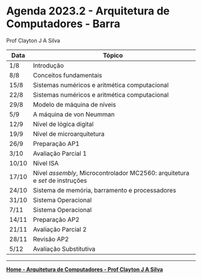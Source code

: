 # Agenda 2023.2 - Arquitetura de Computadores - Barra
Prof Clayton J A Silva

| Data | Tópico |
| ---- | ------ |
| 1/8 | Introdução | 
| 8/8 | Conceitos fundamentais |
| 15/8 | Sistemas numéricos e aritmética computacional |
| 22/8 | Sistemas numéricos e aritmética computacional |
| 29/8 | Modelo de máquina de níveis | 
| 5/9 | A máquina de von Neumman |
| 12/9 | Nível de lógica digital |
| 19/9 | Nível de microarquitetura |
| 26/9 | Preparação AP1 |
| 3/10 | Avaliação Parcial 1 |
| 10/10 | Nível ISA |
| 17/10 | Nível *assembly*, Microcontrolador MC2560: arquitetura e *set* de instruções |
| 24/10 | Sistema de memória, barramento e processadores |
| 31/10 | Sistema Operacional |
| 7/11 | Sistema Operacional  |
| 14/11 | Preparação AP2 |
| 21/11 | Avaliação Parcial 2 |
| 28/11 | Revisão AP2 |
| 5/12 | Avaliação Substitutiva |
___


**[Home - Arquitetura de Computadores - Prof Clayton J A Silva](https://github.com/claytonjasilva/claytonjasilva.github.io/blob/main/arq.md)**

